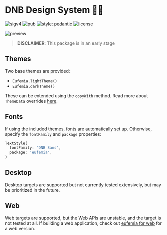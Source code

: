 # DNB Design System 👨‍🎨

![sigv4](https://github.com/dnb-asa/eufemia_flutter/workflows/Dart%20CI/badge.svg) ![pub](https://img.shields.io/pub/v/eufemia.svg) [![style: pedantic](https://img.shields.io/badge/style-pedantic-9cf)](https://github.com/dart-lang/pedantic) ![license](https://img.shields.io/github/license/dnb-asa/eufemia_flutter.svg)

![preview](https://github.com/dnb-asa/eufemia_flutter/blob/master/assets/preview.png?raw=true)

> **DISCLAIMER**: This package is in an early stage

## Themes

Two base themes are provided:

- `Eufemia.lightTheme()`
- `Eufemia.darkTheme()`

These can be extended using the `copyWith` method. Read more about `ThemeData` overrides [here](https://api.flutter.dev/flutter/material/ThemeData/copyWith.html).

## Fonts

If using the included themes, fonts are automatically set up. Otherwise, specify the `fontFamily` and `package` properties:

```dart
TextStyle(
  fontFamily: 'DNB Sans',
  package: 'eufemia',
)
```

## Desktop

Desktop targets are supported but not currently tested extensively, but may be prioritized in the future.

## Web

Web targets are supported, but the Web APIs are unstable, and the target is not tested at all. If building a web application, check out [eufemia for web](https://github.com/dnbexperience/eufemia) for a web version.
